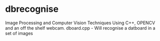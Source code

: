 # dbrecognise
Image Processing and Computer Vision Techniques Using C++, OPENCV and an off the shelf webcam.
dboard.cpp - Will recognise a datboard in a set of images
